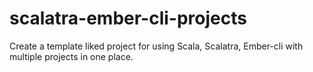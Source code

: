 # scalatra-ember-cli-projects
Create a template liked project for using Scala, Scalatra, Ember-cli with multiple projects in one place.
